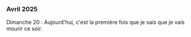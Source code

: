 ### Avril 2025
Dimanche 20 : Aujourd'hui, c'est la première fois que je sais que je vais mourir ce soir.